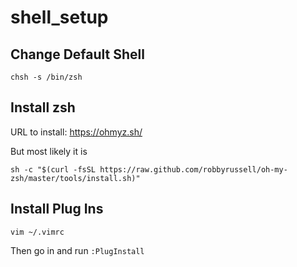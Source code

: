 # shell_setup

## Change Default Shell

```
chsh -s /bin/zsh
```

## Install zsh
URL to install: https://ohmyz.sh/

But most likely it is
```
sh -c "$(curl -fsSL https://raw.github.com/robbyrussell/oh-my-zsh/master/tools/install.sh)"
```
## Install Plug Ins

```vim ~/.vimrc```

Then go in and run `:PlugInstall` 

